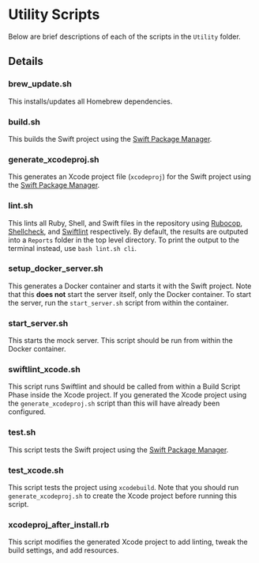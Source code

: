 # Utility Scripts

Below are brief descriptions of each of the scripts in the `Utility` folder.

## Details

### brew_update.sh

This installs/updates all Homebrew dependencies.

### build.sh

This builds the Swift project using the [Swift Package Manager][swift-pm].

### generate_xcodeproj.sh

This generates an Xcode project file (`xcodeproj`) for the Swift project using the [Swift Package Manager][swift-pm].

### lint.sh

This lints all Ruby, Shell, and Swift files in the repository using [Rubocop][rubocop], [Shellcheck][shellcheck], and [Swiftlint][swiftlint] respectively. By default, the results are outputed into a `Reports` folder in the top level directory. To print the output to the terminal instead, use `bash lint.sh cli`.

### setup_docker_server.sh

This generates a Docker container and starts it with the Swift project. Note that this **does not** start the server itself, only the Docker container. To start the server, run the `start_server.sh` script from within the container.

### start_server.sh

This starts the mock server. This script should be run from within the Docker container.

### swiftlint_xcode.sh

This script runs Swiftlint and should be called from within a Build Script Phase inside the Xcode project. If you generated the Xcode project using the `generate_xcodeproj.sh` script than this will have already been configured.

### test.sh

This script tests the Swift project using the [Swift Package Manager][swift-pm].

### test_xcode.sh

This script tests the project using `xcodebuild`. Note that you should run `generate_xcodeproj.sh` to create the Xcode project before running this script.

### xcodeproj_after_install.rb

This script modifies the generated Xcode project to add linting, tweak the build settings, and add resources.

<!-- Links -->

[rubocop]: https://github.com/bbatsov/rubocop
[shellcheck]: https://github.com/koalaman/shellcheck
[swiftlint]: https://github.com/realm/SwiftLint
[swift-pm]: https://github.com/apple/swift-package-manager
